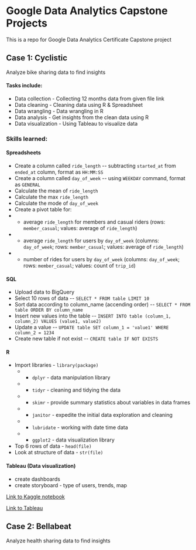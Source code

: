 # Google Data Analytics Capstone Projects
This is a repo for Google Data Analytics Certificate Capstone project

## Case 1: Cyclistic
Analyze bike sharing data to find insights

#### Tasks include:
* Data collection - Collecting 12 months data from given file link
* Data cleaning - Cleaning data using R & Spreadsheet
* Data wrangling - Data wrangling in R
* Data analysis - Get insights from the clean data using R
* Data visualization - Using Tableau to visualize data

### Skills learned:

#### Spreadsheets

* Create a column called `ride_length` -- subtracting `started_at` from `ended_at` column, format as `HH:MM:SS`
* Create a column called `day_of_week` -- using `WEEKDAY` command, format as `GENERAL`
* Calculate the mean of `ride_length`
* Calculate the max `ride_length`
* Calculate the mode of `day_of_week`
* Create a pivot table for:
* - average `ride_length` for members and casual riders (rows: `member_casual`; values: average of `ride_length`)
* - average `ride_length` for users by `day_of_week` (columns: `day_of_week`; rows: `member_casual`; values: average of `ride_length`)
* - number of rides for users by `day_of_week` (columns: `day_of_week`; rows: `member_casual`; values: count of `trip_id`)

#### SQL

* Upload data to BigQuery
* Select 10 rows of data -- ```SELECT * FROM table LIMIT 10```
* Sort data according to column_name (accending order) -- ```SELECT * FROM table ORDER BY column_name```
* Insert new values into the table -- ```INSERT INTO table (column_1, column_2) VALUES (value1, value2)```
* Update a value -- ```UPDATE table SET column_1 = 'value1' WHERE column_2 = 1234 ```
* Create new table if not exist -- ```CREATE table IF NOT EXISTS```

#### R

* Import libraries - `library(package)`
  * - `dplyr` - data manipulation library
  * - `tidyr` - cleaning and tidying the data
  * - `skimr` - provide summary statistics about variables in data frames
  * - `janitor` - expedite the initial data exploration and cleaning
  * - `lubridate` - working with date time data
  * - `ggplot2` - data visualization library
* Top 6 rows of data - `head(file)`
* Look at structure of data - `str(file)`

#### Tableau (Data visualization)

* create dashboards
* create storyboard - type of users, trends, map

[Link to Kaggle notebook](https://www.kaggle.com/code/jjean95/google-data-analytic-capstone-cyclistic)

[Link to Tableau](https://public.tableau.com/views/Capstoneproject1CyclisticDataset/Story1?:language=en-US&:display_count=n&:origin=viz_share_link)


## Case 2: Bellabeat
Analyze health sharing data to find insights
